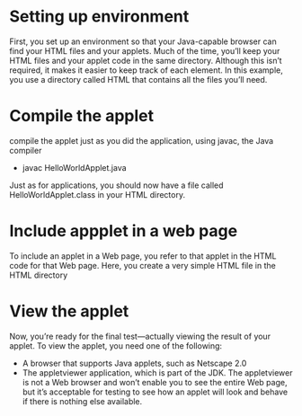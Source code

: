 # Setting up environment

First, you set up an environment so that your Java-capable browser can find your HTML files
and your applets. Much of the time, you’ll keep your HTML files and your applet code in the
same directory. Although this isn’t required, it makes it easier to keep track of each element. In
this example, you use a directory called HTML that contains all the files you’ll need.

# Compile the applet

compile the applet just as you did the application, using javac, the Java compiler

- javac HelloWorldApplet.java

Just as for applications, you should now have a file called HelloWorldApplet.class in your
HTML directory.

# Include appplet in a web page

To include an applet in a Web page, you refer to that applet in the HTML code for that Web
page. Here, you create a very simple HTML file in the HTML directory

# View the applet

Now, you’re ready for the final test—actually viewing the result of your applet. To view the
applet, you need one of the following:

- A browser that supports Java applets, such as Netscape 2.0
- The appletviewer application, which is part of the JDK. The appletviewer is not a
  Web browser and won’t enable you to see the entire Web page, but it’s acceptable for
  testing to see how an applet will look and behave if there is nothing else available.
